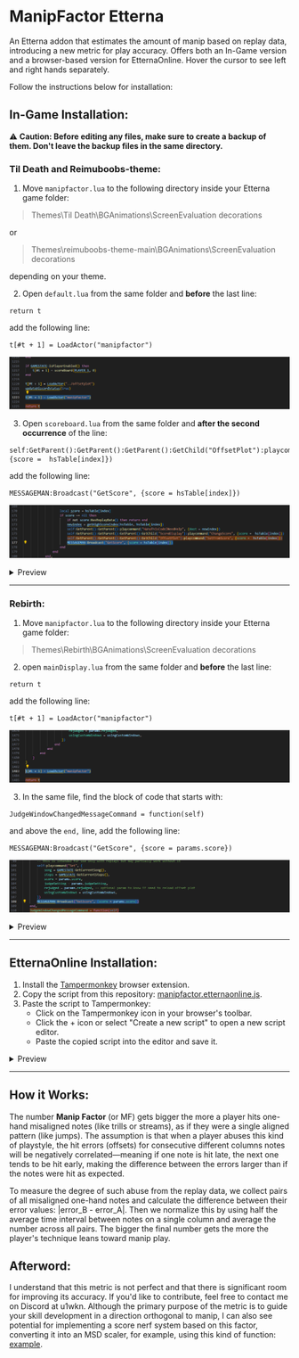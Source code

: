 # ManipFactor Etterna
An Etterna addon that estimates the amount of manip based on replay data, introducing a new metric for play accuracy. Offers both an In-Game version and a browser-based version for EtternaOnline. Hover the cursor to see left and right hands separately.

Follow the instructions below for installation:

## In-Game Installation:
⚠️ **Caution: Before editing any files, make sure to create a backup of them. Don't leave the backup files in the same directory.**
### Til Death and Reimuboobs-theme:
1. Move `manipfactor.lua` to the following directory inside your Etterna game folder:
> Themes\Til Death\BGAnimations\ScreenEvaluation decorations

or

> Themes\reimuboobs-theme-main\BGAnimations\ScreenEvaluation decorations

depending on your theme.

2. Open `default.lua` from the same folder and **before** the last line:
```
return t
```
add the following line:
```
t[#t + 1] = LoadActor("manipfactor")
```

![](images/Til_Death/td_load_mf.png)

3. Open `scoreboard.lua` from the same folder and **after the second occurrence** of the line:
```
self:GetParent():GetParent():GetParent():GetChild("OffsetPlot"):playcommand("SetFromScore", {score =  hsTable[index]})
```
add the following line:
```
MESSAGEMAN:Broadcast("GetScore", {score = hsTable[index]})
```

![](images/Til_Death/td_add_getscore.png)

<details>
  <summary>Preview</summary>
  
  ![](images/Til_Death/td_prev)
  ---
  ![](images/Til_Death/tdrb_prev)
</details>

---

### Rebirth:
1. Move `manipfactor.lua` to the following directory inside your Etterna game folder:
>Themes\Rebirth\BGAnimations\ScreenEvaluation decorations
2. open `mainDisplay.lua` from the same folder and **before** the last line:
```
return t
```
add the following line:
```
t[#t + 1] = LoadActor("manipfactor")
```

![](images/Rebirth/rb_load_mf.png)

3. In the same file, find the block of code that starts with:
```
JudgeWindowChangedMessageCommand = function(self)
```
and above the `end,` line, add the following line:
```
MESSAGEMAN:Broadcast("GetScore", {score = params.score})
```

![](images/Rebirth/rb_add_getscore.png)

<details>
  <summary>Preview</summary>

  ![](images/Rebirth/rb_prev.png)
</details>

---

## EtternaOnline Installation:
1. Install the [Tampermonkey](https://www.tampermonkey.net/) browser extension.
2. Copy the script from this repository: [manipfactor.etternaonline.js](https://raw.githubusercontent.com/MaidOfFire/ManipFactorEtterna/main/manipfactor.etternaonline.js).
3. Paste the script to Tampermonkey:
   * Click on the Tampermonkey icon in your browser's toolbar.
   * Click the + icon or select "Create a new script" to open a new script editor.
   * Paste the copied script into the editor and save it.

<details>
  <summary>Preview</summary>

  ![](images/Tampermonkey/tm_prev.png)
</details>

---

## How it Works:
The number **Manip Factor** (or MF) gets bigger the more a player hits one-hand misaligned notes (like trills or streams), as if they were a single aligned pattern (like jumps). The assumption is that when a player abuses this kind of playstyle, the hit errors (offsets) for consecutive different columns notes will be negatively correlated—meaning if one note is hit late, the next one tends to be hit early, making the difference between the errors larger than if the notes were hit as expected.

To measure the degree of such abuse from the replay data, we collect pairs of all misaligned one-hand notes and calculate the difference between their error values: |error_B - error_A|. Then we normalize this by using half the average time interval between notes on a single column and average the number across all pairs. The bigger the final number gets the more the player's technique leans toward manip play. 

## Afterword:
I understand that this metric is not perfect and that there is significant room for improving its accuracy. If you'd like to contribute, feel free to contact me on Discord at u1wkn. Although the primary purpose of the metric is to guide your skill development in a direction orthogonal to manip, I can also see potential for implementing a score nerf system based on this factor, converting it into an MSD scaler, for example, using this kind of function: [example](https://www.desmos.com/calculator/oflyh0yvc7).




